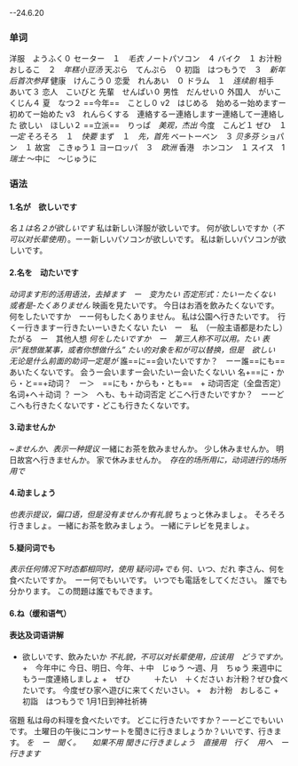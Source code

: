 --24.6.20
### 单词
洋服　ようふく０
セーター　１　*毛衣*
ノートパソコン　４
バイク　１
お汁粉　おしるこ　２　*年糕小豆汤*
天ぷら　てんぷら　０
初詣　はつもうで　３　*新年后首次参拜*
健康　けんこう０
恋愛　れんあい　０
ドラム　１　*连续剧*
相手　あいて３
恋人　こいびと
先輩　せんぱい０
男性　だんせい０
外国人　がいこくじん４
夏　なつ２
==今年==　ことし０
v2　はじめる　始めるー始めますー初めてー始めた
v3　れんらくする　連絡するー連絡しますー連絡してー連絡した
欲しい　ほしい２
==立派==　りっぱ　*美观，杰出*
今度　こんど１
ぜひ　１　*一定*
そろそろ　１　*快要*
まず　１　*先，首先*
ベートーベン　３ *贝多芬*
ショパン　１
故宮　こきゅう１
ヨーロッパ　３　*欧洲*
香港　ホンコン　１
スイス　1 *瑞士*
～中に　～じゅうに
### 语法
#### 1.名が　欲しいです
*名１は名２が欲しいです*
私は新しい洋服が欲しいです。
何が欲しいですか（*不可以对长辈使用*）。ーー新しいパソコンが欲しいです。
私は新しいパソコンが欲しいです。
#### 2.名を　动たいです
*动词ます形的活用语法，去掉ます　ー　变为たい
否定形式：たいーたくない　或者是-たくありません*
映画を見たいです。
今日はお酒を飲みたくないです。
何をしたいですか　ーー何もしたくありません。
私は公園へ行きたいです。　行くー行きますー行きたいーいきたくない
たい　ー　私　（一般主语都是わたし）
たがる　ー　其他人想
*何をしたいですか　ー　第三人称不可以用。たい 表示“我想做某事，或者你想做什么”*
*たい的对象を和が可以替换，但是　欲しい　无论是什么前面的助词一定是が*
誰==に==会いたいですか？　ーー誰==にも==あいたくないです。
会うー会いますー会いたいー会いたくないい
名+==に・から・と==+动词？　ー＞　==にも・からも・とも==　+ 动词否定（全盘否定）
名词+へ＋动词 ？ ー＞　へも、も＋动词否定
どこへ行きたいですか？　ーーどこへも行きたくないです・どこも行きたくないです。
#### 3.动ませんか
*~ませんか、表示一种提议*
一緒にお茶を飲みませんか。
少し休みませんか。
明日故宮へ行きませんか。
家で休みませんか。　*存在的场所用に，动词进行的场所用で*
#### 4.动ましょう
*也表示提议，偏口语，但是没有ませんか有礼貌*
ちょっと休みましょ。
そろそろ行きましょ。
一緒にお茶を飲みましょう。
一緒にテレビを見ましょ。
#### 5.疑问词でも
*表示任何情况下时态都相同时，使用 疑问词+でも*
何、いつ、だれ
李さん、何を食べたいですか。　ーー何でもいいです。
いつでも電話をしてください。
誰でも分かります。
この問題は誰でもできます。
#### 6.ね（缓和语气）
#### 表达及词语讲解
+ 欲しいです、飲みたいか
*不礼貌，不可以对长辈使用，应该用　どうですか。*
+　今年中に
今日、明日、今年、＋中　じゅう
～週、月　ちゅう
来週中にもう一度連絡しましょ
+　ぜひ　　　＋たい　＋ください
お汁粉？ぜひ食べたいです。
今度ぜひ家へ遊びに来てくだいさい。
+　お汁粉　おしるこ
+　初詣　はつもうで
1月1日到神社祈祷

宿題
私は母の料理を食べたいです。
どこに行きたいですか？ーーどこでもいいです。
土曜日の午後にコンサートを聞きに行きましょうか？いいです、行きます。
*を　ー　聞く。　　如果不用 聞きに行きましょう　直接用　行く　用へ　ー　行きます*